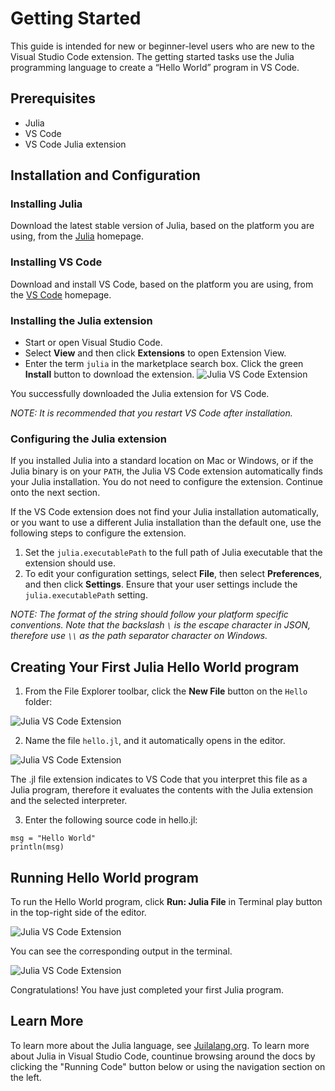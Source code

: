 # Getting Started

This guide is intended for new or beginner-level users who are new to the Visual Studio Code extension. The getting started tasks use the Julia programming language to create a “Hello World” program in VS Code. 

## Prerequisites

- Julia
- VS Code
- VS Code Julia extension

## Installation and Configuration

### Installing Julia

Download the latest stable version of Julia, based on the platform you are using, from the [Julia](https://julialang.org/downloads/) homepage.

### Installing VS Code

Download and install VS Code, based on the platform you are using, from the [VS Code](https://code.visualstudio.com/) homepage.

### Installing the Julia extension

- Start or open Visual Studio Code. 
- Select **View** and then click **Extensions** to open Extension View. 
- Enter the term `julia` in the marketplace search box. Click the green **Install** button to download the extension. 
![Julia VS Code Extension](assets/julia_vscode_extension.png)

You successfully downloaded the Julia extension for VS Code. 

_NOTE: It is recommended that you restart VS Code after installation._ 

### Configuring the Julia extension

If you installed Julia into a standard location on Mac or Windows, or if the Julia binary is on your `PATH`, the Julia VS Code extension automatically finds your Julia installation. You do not need to configure the extension. Continue onto the next section. 

If the VS Code extension does not find your Julia installation automatically, or you want to use a different Julia installation than the default one, use the following steps to configure the extension.

  1. Set the `julia.executablePath` to the full path of Julia executable that the extension should use. 
  2. To edit your configuration settings, select **File**, then select **Preferences**, and then click **Settings**. Ensure that your user settings include the `julia.executablePath` setting. 
    
_NOTE: The format of the string should follow your platform specific conventions.  Note that the backslash `\` is the escape character in JSON, therefore use `\\` as the path separator character on Windows._

## Creating Your First Julia Hello World program

1. From the File Explorer toolbar, click the **New File** button on the `Hello` folder:

![Julia VS Code Extension](assets/hello-1.png)

2. Name the file `hello.jl`, and it automatically opens in the editor. 

![Julia VS Code Extension](assets/hello-2.png)

The .jl file extension indicates to VS Code that you interpret this file as a Julia program, therefore it evaluates the contents with the Julia extension and the selected interpreter.

3. Enter the following source code in hello.jl:

```
msg = "Hello World"
println(msg)
```

## Running Hello World program

To run the Hello World program, click **Run: Julia File** in Terminal play button in the top-right side of the editor.

![Julia VS Code Extension](assets/hello-3.png)

You can see the corresponding output in the terminal.

![Julia VS Code Extension](assets/hello-4.png)

Congratulations! You have just completed your first Julia program.


## Learn More

To learn more about the Julia language, see [Juilalang.org](https://juilalang.org). To learn more about Julia in Visual Studio Code, countinue browsing around the docs by clicking the "Running Code" button below or using the navigation section on the left.
